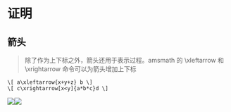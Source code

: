 # 证明

## 箭头

> 除了作为上下标之外，箭头还用于表示过程。amsmath 的 \xleftarrow 和 \xrightarrow 命令可以为箭头增加上下标

```
\[ a\xleftarrow{x+y+z} b \] 
\[ c\xrightarrow[x<y]{a*b*c}d \]
```

![](https://raw.githubusercontent.com/ZanderZhao/images/master/img2019/20191007190504.png)![](https://img1.zlogs.net/19/20191007190522.png)